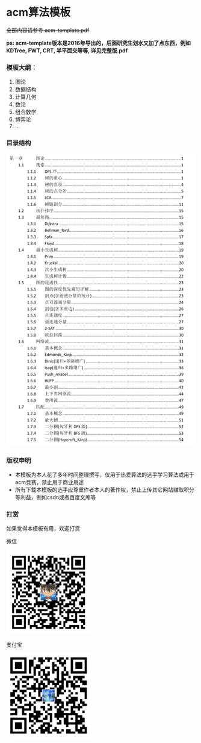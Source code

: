 # acm算法模板
~~全部内容请参考 acm-template.pdf~~

**ps: acm-template版本是2016年导出的，后面研究生划水又加了点东西，例如KDTree, FWT, CRT, 半平面交等等, 详见完整版.pdf**

### 模板大纲：
1. 图论
2. 数据结构
3. 计算几何
4. 数论
5. 组合数学
6. 博弈论
7. ...

### 目录结构
![content](content.png)

### 版权申明
* 本模板为本人花了多年时间整理撰写，仅用于热爱算法的选手学习算法或用于acm竞赛，禁止用于商业用途
* 所有下载本模板的选手应尊重作者本人的著作权，禁止上传其它网站赚取积分等利益，例如csdn或者百度文库等

### 打赏

如果觉得本模板有用，欢迎打赏

微信

<img src="https://github.com/gauss-clb/gauss-clb.github.io/blob/master/pay/weixin.png" alt="微信" width="224" height="224" />

支付宝

<img src="https://github.com/gauss-clb/gauss-clb.github.io/blob/master/pay/alipay.png" alt="支付宝" width="224" height="224" />

